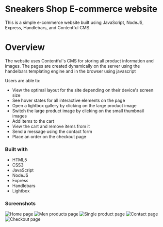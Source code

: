 # Sneakers Shop E-commerce website

This is a simple e-commerce website built using JavaScript, NodeJS, Express, Handlebars, and Contentful CMS.

# Overview

The website uses Contentful's CMS for storing all product information and images.
The pages are created dynamically on the server using the handelbars templating engine and in the browser using javascript

Users are able to:

- View the optimal layout for the site depending on their device's screen size
- See hover states for all interactive elements on the page
- Open a lightbox gallery by clicking on the large product image
- Switch the large product image by clicking on the small thumbnail images
- Add items to the cart
- View the cart and remove items from it
- Send a message using the contact form
- Place an order on the checkout page

### Built with

- HTML5
- CSS3
- JavaScript
- NodeJS
- Express
- Handlebars
- Lightbox

### Screenshots

![](../screenshots/home.png "Home page")
![](../screenshots/men.png "Men products page")
![](../screenshots/product.png "Single product page")
![](../screenshots/contact.png "Contact page")
![](../screenshots/checkout.png "Checkout page")
